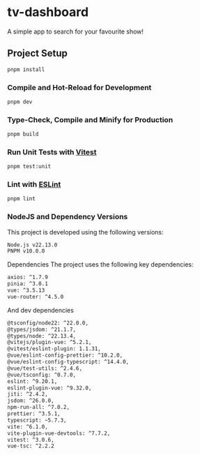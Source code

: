 # tv-dashboard
A simple app to search for your favourite show!

## Project Setup

```sh
pnpm install
```

### Compile and Hot-Reload for Development

```sh
pnpm dev
```

### Type-Check, Compile and Minify for Production

```sh
pnpm build
```

### Run Unit Tests with [Vitest](https://vitest.dev/)

```sh
pnpm test:unit
```

### Lint with [ESLint](https://eslint.org/)

```sh
pnpm lint
```

### NodeJS and Dependency Versions

This project is developed using the following versions:

```sh
Node.js v22.13.0
PNPM v10.0.0
```

Dependencies
The project uses the following key dependencies:

```sh
axios: ^1.7.9
pinia: ^3.0.1
vue: ^3.5.13
vue-router: ^4.5.0
```

And dev dependencies
```sh
@tsconfig/node22: ^22.0.0,
@types/jsdom: ^21.1.7,
@types/node: ^22.13.4,
@vitejs/plugin-vue: ^5.2.1,
@vitest/eslint-plugin: 1.1.31,
@vue/eslint-config-prettier: ^10.2.0,
@vue/eslint-config-typescript: ^14.4.0,
@vue/test-utils: ^2.4.6,
@vue/tsconfig: ^0.7.0,
eslint: ^9.20.1,
eslint-plugin-vue: ^9.32.0,
jiti: ^2.4.2,
jsdom: ^26.0.0,
npm-run-all: ^7.0.2,
prettier: ^3.5.1,
typescript: ~5.7.3,
vite: ^6.1.0,
vite-plugin-vue-devtools: ^7.7.2,
vitest: ^3.0.6,
vue-tsc: ^2.2.2
```

